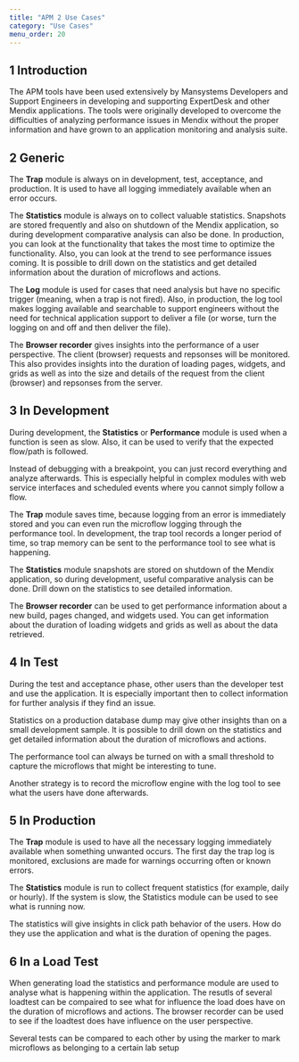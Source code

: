 ```yaml
---
title: "APM 2 Use Cases"
category: "Use Cases"
menu_order: 20
---
```


## 1 Introduction

The APM tools have been used extensively by Mansystems Developers and Support Engineers in developing and supporting ExpertDesk and other Mendix applications. The tools were originally developed to overcome the difficulties of analyzing performance issues in Mendix without the proper information and have grown to an application monitoring and analysis suite.

## 2 Generic

The **Trap** module is always on in development, test, acceptance, and production. It is used to have all logging immediately available when an error occurs.

The **Statistics** module is always on to collect valuable statistics. Snapshots are stored frequently and also on shutdown of the Mendix application, so during development comparative analysis can also be done. In production, you can look at the functionality that takes the most time to optimize the functionality. Also, you can look at the trend to see performance issues coming. It is possible to drill down on the statistics and get detailed information about the duration of microflows and actions.

The **Log** module is used for cases that need analysis but have no specific trigger (meaning, when a trap is not fired). Also, in production, the log tool makes logging available and searchable to support engineers without the need for technical application support to deliver a file (or worse, turn the logging on and off and then deliver the file).

The **Browser recorder** gives insights into the performance of a user perspective. The client (browser) requests and repsonses will be monitored. This also provides insights into the duration of loading pages, widgets, and grids as well as into the size and details of the request from the client (browser) and repsonses from the server.

## 3 In Development

During development, the **Statistics** or **Performance** module is used when a function is seen as slow. Also, it can be used to verify that the expected flow/path is followed.

Instead of debugging with a breakpoint, you can just record everything and analyze afterwards. This is especially helpful in complex modules with web service interfaces and scheduled events where you cannot simply follow a flow.

The **Trap** module saves time, because logging from an error is immediately stored and you can even run the microflow logging through the performance tool. In development, the trap tool records a longer period of time, so trap memory can be sent to the performance tool to see what is happening.

The **Statistics** module snapshots are stored on shutdown of the Mendix application, so during development, useful comparative analysis can be done. Drill down on the statistics to see detailed information.

The **Browser recorder** can be used to get performance information about a new build, pages changed, and widgets used. You can get information about the duration of loading widgets and grids as well as about the data retrieved.

## 4 In Test

During the test and acceptance phase, other users than the developer test and use the application. It is especially important then to collect information for further analysis if they find an issue.

Statistics on a production database dump may give other insights than on a small development sample. It is possible to drill down on the statistics and get detailed information about the duration of microflows and actions.

The performance tool can always be turned on with a small threshold to capture the microflows that might be interesting to tune.

Another strategy is to record the microflow engine with the log tool to see what the users have done afterwards.

## 5 In Production

The **Trap** module is used to have all the necessary logging immediately available when something unwanted occurs. The first day the trap log is monitored, exclusions are made for warnings occurring often or known errors.

The **Statistics** module is run to collect frequent statistics (for example, daily or hourly).  If the system is slow, the Statistics module can be used to see what is running now.

The statistics will give insights in click path behavior of the users. How do they use the application and what is the duration of opening the pages.

## 6 In a Load Test

When generating load the statistics and performance module are used to analyse what is happening within the application. The resutls of several loadtest can be compaired to see what for influence the load does have on the duration of microflows and actions. The browser recorder can be used to see if the loadtest does have influence on the user perspective.

Several tests can be compared to each other by using the marker to mark microflows as belonging to a certain lab setup
